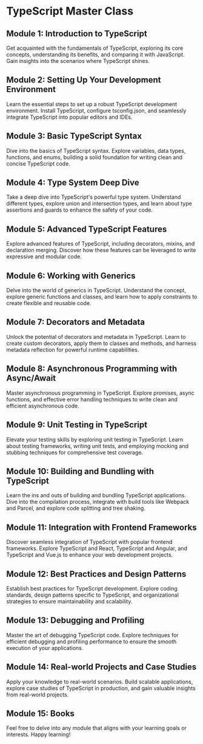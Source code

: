 # TypeScript Master Class

## Module 1: Introduction to TypeScript

Get acquainted with the fundamentals of TypeScript, exploring its core concepts, understanding its benefits, and comparing it with JavaScript. Gain insights into the scenarios where TypeScript shines.

## Module 2: Setting Up Your Development Environment

Learn the essential steps to set up a robust TypeScript development environment. Install TypeScript, configure tsconfig.json, and seamlessly integrate TypeScript into popular editors and IDEs.

## Module 3: Basic TypeScript Syntax

Dive into the basics of TypeScript syntax. Explore variables, data types, functions, and enums, building a solid foundation for writing clean and concise TypeScript code.

## Module 4: Type System Deep Dive

Take a deep dive into TypeScript's powerful type system. Understand different types, explore union and intersection types, and learn about type assertions and guards to enhance the safety of your code.

## Module 5: Advanced TypeScript Features

Explore advanced features of TypeScript, including decorators, mixins, and declaration merging. Discover how these features can be leveraged to write expressive and modular code.

## Module 6: Working with Generics

Delve into the world of generics in TypeScript. Understand the concept, explore generic functions and classes, and learn how to apply constraints to create flexible and reusable code.

## Module 7: Decorators and Metadata

Unlock the potential of decorators and metadata in TypeScript. Learn to create custom decorators, apply them to classes and methods, and harness metadata reflection for powerful runtime capabilities.

## Module 8: Asynchronous Programming with Async/Await

Master asynchronous programming in TypeScript. Explore promises, async functions, and effective error handling techniques to write clean and efficient asynchronous code.

## Module 9: Unit Testing in TypeScript

Elevate your testing skills by exploring unit testing in TypeScript. Learn about testing frameworks, writing unit tests, and employing mocking and stubbing techniques for comprehensive test coverage.

## Module 10: Building and Bundling with TypeScript

Learn the ins and outs of building and bundling TypeScript applications. Dive into the compilation process, integrate with build tools like Webpack and Parcel, and explore code splitting and tree shaking.

## Module 11: Integration with Frontend Frameworks

Discover seamless integration of TypeScript with popular frontend frameworks. Explore TypeScript and React, TypeScript and Angular, and TypeScript and Vue.js to enhance your web development projects.

## Module 12: Best Practices and Design Patterns

Establish best practices for TypeScript development. Explore coding standards, design patterns specific to TypeScript, and organizational strategies to ensure maintainability and scalability.

## Module 13: Debugging and Profiling

Master the art of debugging TypeScript code. Explore techniques for efficient debugging and profiling performance to ensure the smooth execution of your applications.

## Module 14: Real-world Projects and Case Studies

Apply your knowledge to real-world scenarios. Build scalable applications, explore case studies of TypeScript in production, and gain valuable insights from real-world projects.

## Module 15: Books

Feel free to delve into any module that aligns with your learning goals or interests. Happy learning!
